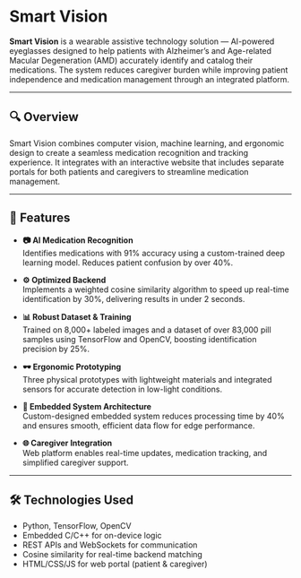# Smart Vision

**Smart Vision** is a wearable assistive technology solution — AI-powered eyeglasses designed to help patients with Alzheimer’s and Age-related Macular Degeneration (AMD) accurately identify and catalog their medications. The system reduces caregiver burden while improving patient independence and medication management through an integrated platform.

---

## 🔍 Overview

Smart Vision combines computer vision, machine learning, and ergonomic design to create a seamless medication recognition and tracking experience. It integrates with an interactive website that includes separate portals for both patients and caregivers to streamline medication management.

---

## 🚀 Features

- **📷 AI Medication Recognition**  
  Identifies medications with 91% accuracy using a custom-trained deep learning model. Reduces patient confusion by over 40%.

- **⚙️ Optimized Backend**  
  Implements a weighted cosine similarity algorithm to speed up real-time identification by 30%, delivering results in under 2 seconds.

- **📊 Robust Dataset & Training**  
  Trained on 8,000+ labeled images and a dataset of over 83,000 pill samples using TensorFlow and OpenCV, boosting identification precision by 25%.

- **🕶 Ergonomic Prototyping**  
  Three physical prototypes with lightweight materials and integrated sensors for accurate detection in low-light conditions.

- **🔧 Embedded System Architecture**  
  Custom-designed embedded system reduces processing time by 40% and ensures smooth, efficient data flow for edge performance.

- **🌐 Caregiver Integration**  
  Web platform enables real-time updates, medication tracking, and simplified caregiver support.

---

## 🛠️ Technologies Used

- Python, TensorFlow, OpenCV
- Embedded C/C++ for on-device logic
- REST APIs and WebSockets for communication
- Cosine similarity for real-time backend matching
- HTML/CSS/JS for web portal (patient & caregiver)